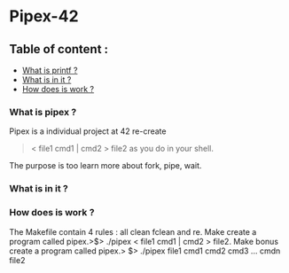 # Pipex-42

## Table of content :
* [What is printf ?](#what-is-pipex-)
* [What is in it ?](#what-is-in-it-)
* [How does is work ?](#how-does-is-work-)

### What is pipex ?
 Pipex is a individual project at 42 re-create  
 > < file1 cmd1 | cmd2 > file2 as you do in your shell.
 
 The purpose is too learn more about fork, pipe, wait.
 
### What is in it ?


### How does is work ?
The Makefile contain 4 rules : all clean fclean and re.
Make create a program called pipex.>$> ./pipex < file1 cmd1 | cmd2 > file2. 
Make bonus create a program called pipex.> $> ./pipex file1 cmd1 cmd2 cmd3 ... cmdn file2
